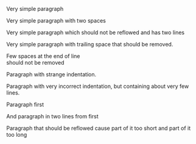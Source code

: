 Very simple paragraph

Very  simple  paragraph  with  two  spaces

Very simple paragraph which should not
be reflowed and has two lines

Very simple paragraph with trailing 
space that should be removed. 

Few spaces at the end of line          
should not be removed   

 Paragraph with strange indentation.

  Paragraph with very incorrect
 indentation, but containing about very
  few lines.
  
Paragraph first


And paragraph in two lines from first 

Paragraph that should
be reflowed cause
part of it too short and part of it too long